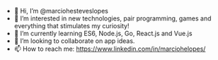 - 👋 Hi, I’m @marciohesteveslopes
- 👀 I’m interested in new technologies, pair programming, games and everything that stimulates my curiosity!
- 🌱 I’m currently learning ES6, Node.js, Go, React.js and Vue.js
- 💞️ I’m looking to collaborate on app ideas.
- 📫 How to reach me: https://www.linkedin.com/in/marciohelopes/

<!---
marciohesteveslopes/marciohesteveslopes is a ✨ special ✨ repository because its `README.md` (this file) appears on your GitHub profile.
You can click the Preview link to take a look at your changes.
--->
